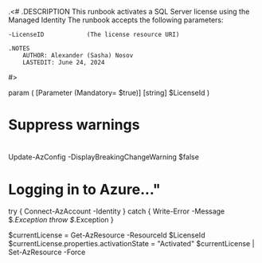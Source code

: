.<#
    .DESCRIPTION
        This runbook activates a SQL Server license using the Managed Identity
        The runbook accepts the following parameters:

    -LicenseID            (The license resource URI)

    .NOTES
        AUTHOR: Alexander (Sasha) Nosov
        LASTEDIT: June 24, 2024
#>

param (
    [Parameter (Mandatory= $true)]
    [string] $LicenseId
)

#
# Suppress warnings
#
Update-AzConfig -DisplayBreakingChangeWarning $false

# Logging in to Azure..."    
try
{
    Connect-AzAccount -Identity
}
catch {
    Write-Error -Message $_.Exception
    throw $_.Exception
}

$currentLicense = Get-AzResource -ResourceId $LicenseId 
$currentLicense.properties.activationState = "Activated"
$currentLicense | Set-AzResource -Force

